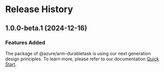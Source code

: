 # Release History
    
## 1.0.0-beta.1 (2024-12-16)

### Features Added

The package of @azure/arm-durabletask is using our next generation design principles. To learn more, please refer to our documentation [Quick Start](https://aka.ms/azsdk/js/mgmt/quickstart).
